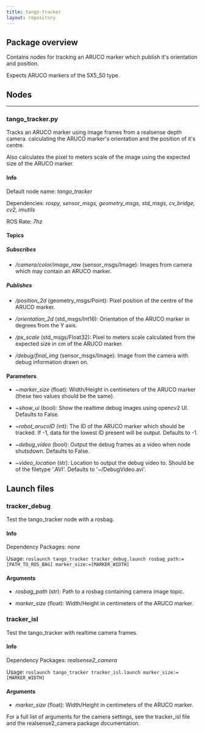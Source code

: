 ```yaml
---
title: tango-tracker
layout: repository
---
```


## Package overview  

Contains nodes for tracking an ARUCO marker which publish it's orientation and position.

Expects ARUCO markers of the 5X5_50 type.

## Nodes

---

### tango_tracker.py  

Tracks an ARUCO marker using image frames from a realsense depth camera. calculating the ARUCO marker's orientation and the position of it's centre.

Also calculates the pixel to meters scale of the image using the expected size of the ARUCO marker.

#### Info

Default node name: *tango_tracker*

Dependencies: *rospy, sensor_msgs, geometry_msgs, std_msgs, cv_bridge, cv2, imutils*

ROS Rate: *7hz*

#### Topics

##### Subscribes

- */camera/color/image_raw* (sensor_msgs/Image): Images from camera which may contain an ARUCO marker.

##### Publishes
  
- */position_2d* (geometry_msgs/Point): Pixel position of the centre of the ARUCO marker.

- */orientation_2d* (std_msgs/Int16): Orientation of the ARUCO marker in degrees from the Y axis.

- */px_scale* (std_msgs/Float32): Pixel to meters scale calculated from the expected size in cm of the ARUCO marker.

- */debug/final_img* (sensor_msgs/Image): Image from the camera with debug information drawn on.

#### Parameters

- *~marker_size* (float): Width/Height in centimeters of the ARUCO marker (these two values should be the same).

- *~show_ui* (bool): Show the realtime debug images using opencv2 UI. Defaults to False.

- *~robot_arucoID* (int): The ID of the ARUCO marker which should be tracked. If -1, data for the lowest ID present will be output. Defaults to -1.

- *~debug_video* (bool): Output the debug frames as a video when node shutsdown. Defaults to False.

- *~video_location* (str): Location to output the debug video to. Should be of the filetype '.AVI'. Defaults to '~/DebugVideo.avi'.

## Launch files

### tracker_debug

Test the tango_tracker node with a rosbag.

#### Info

Dependency Packages: *none*

Usage: ```roslaunch tango_tracker tracker_debug.launch rosbag_path:=[PATH_TO_ROS_BAG] marker_size:=[MARKER_WIDTH]```

#### Arguments

- *rosbag_path* (str): Path to a rosbag containing camera image topic.

- *marker_size* (float): Width/Height in centimeters of the ARUCO marker.

### tracker_isl

Test the tango_tracker with realtime camera frames.

#### Info

Dependency Packages: *realsense2_camera*

Usage: ```roslaunch tango_tracker tracker_isl.launch marker_size:=[MARKER_WIDTH]```

#### Arguments

- *marker_size* (float): Width/Height in centimeters of the ARUCO marker.

For a full list of arguments for the camera settings, see the tracker_isl file and the realsense2_camera package documentation.